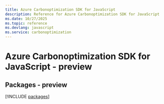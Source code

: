 ```yaml
---
title: Azure Carbonoptimization SDK for JavaScript
description: Reference for Azure Carbonoptimization SDK for JavaScript
ms.date: 10/27/2025
ms.topic: reference
ms.devlang: javascript
ms.service: carbonoptimization
---
```

# Azure Carbonoptimization SDK for JavaScript - preview
## Packages - preview
[!INCLUDE [packages](carbonoptimization-index.md)]
